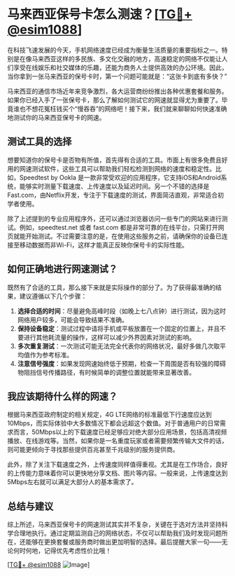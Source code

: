 # 马来西亚保号卡怎么测速？[[TG💪+ @esim1088](https://t.me/s/esim1088)]

在科技飞速发展的今天，手机网络速度已经成为衡量生活质量的重要指标之一。特别是在像马来西亚这样的多民族、多文化交融的地方，高速稳定的网络不仅能让人们享受在线娱乐和社交媒体的乐趣，还能为商务人士提供高效的办公环境。因此，当你拿到一张马来西亚的保号卡时，第一个问题可能就是：“这张卡到底有多快？”

马来西亚的通信市场近年来竞争激烈，各大运营商纷纷推出各种优惠套餐和服务。如果你已经入手了一张保号卡，那么了解如何测试它的网速就显得尤为重要了。毕竟谁也不想花冤枉钱买个“慢吞吞”的网络吧！接下来，我们就来聊聊如何快速准确地测试你的马来西亚保号卡的网速。

## 测试工具的选择

想要知道你的保号卡是否物有所值，首先得有合适的工具。市面上有很多免费且好用的网速测试软件，这些工具可以帮助我们轻松检测到网络的速度和稳定性。比如，Speedtest by Ookla 是一款非常受欢迎的应用程序，它支持iOS和Android系统，能够实时测量下载速度、上传速度以及延迟时间。另一个不错的选择是Fast.com，由Netflix开发，专注于下载速度的测试，界面简洁直观，非常适合初学者使用。

除了上述提到的专业应用程序外，还可以通过浏览器访问一些专门的网站来进行测试。例如，speedtest.net 或者 fast.com 都是非常可靠的在线平台，只需打开网页就能开始测试。不过需要注意的是，在使用这些服务之前，请确保你的设备已连接至移动数据而非Wi-Fi，这样才能真正反映你保号卡的实际性能。

## 如何正确地进行网速测试？

既然有了合适的工具，那么接下来就是实际操作的部分了。为了获得最准确的结果，建议遵循以下几个步骤：

1. **选择合适的时间**：尽量避免高峰时段（如晚上七八点钟）进行测试，因为这时网络用户较多，可能会导致结果不准确。
2. **保持设备稳定**：测试过程中请将手机或平板放置在一个固定的位置上，并且不要进行其他耗流量的操作，这样可以减少外界因素对测试的影响。
3. **多次重复测试**：一次测试可能无法完全代表你的网络状况，最好多做几次取平均值作为参考标准。
4. **注意信号强度**：如果发现网速始终低于预期，检查一下周围是否有较强的障碍物阻挡信号传播路径，有时候简单的调整位置就能带来显著改善。

## 我应该期待什么样的网速？

根据马来西亚政府制定的相关规定，4G LTE网络的标准最低下行速度应达到10Mbps，而实际体验中大多数情况下都会远超这个数值。对于普通用户的日常需求而言，50Mbps以上的下载速度已经足够应对绝大部分应用场景，包括高清视频播放、在线游戏等。当然，如果你是一名重度玩家或者需要频繁传输大文件的话，则可能更倾向于寻找那些提供百兆甚至千兆级别的服务提供商。

此外，除了关注下载速度之外，上传速度同样值得重视。尤其是在工作场合，良好的上传能力意味着你可以更快地分享文档、图片等内容。一般来说，上传速度达到5Mbps左右就可以满足大部分人的基本需求了。

## 总结与建议

综上所述，马来西亚保号卡的网速测试其实并不复杂，关键在于选对方法并坚持科学合理地执行。通过定期监测自己的网络状态，不仅可以帮助我们及时发现问题所在，还能够在更换套餐或服务商时做出更加明智的选择。最后提醒大家一句——无论何时何地，记得优先考虑性价比哦！

[[TG💪+ @esim1088](https://t.me/s/esim1088) ![Image](https://i.postimg.cc/4NQfJmqS/Snipaste-2025-05-13-00-14-12.png)]